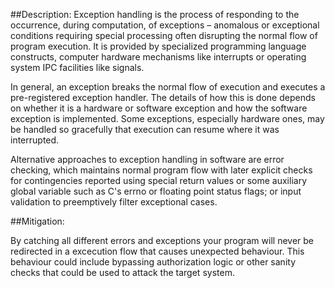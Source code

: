 ##Description:
Exception handling is the process of responding to the occurrence, during computation, 
of exceptions – anomalous or exceptional conditions requiring special processing 
often disrupting the normal flow of program execution. It is provided by specialized 
programming language constructs, computer hardware mechanisms like interrupts or operating 
system IPC facilities like signals.

In general, an exception breaks the normal flow of execution and executes a pre-registered 
exception handler. The details of how this is done depends on whether it is a hardware or 
software exception and how the software exception is implemented. Some exceptions, 
especially hardware ones, may be handled so gracefully that execution can resume where it was interrupted.

Alternative approaches to exception handling in software are error checking, 
which maintains normal program flow with later explicit checks for contingencies 
reported using special return values or some auxiliary global variable 
such as C's errno or floating point status flags; or input validation to preemptively 
filter exceptional cases.

##Mitigation:

By catching all different errors and exceptions your program will never be redirected in a 
excecution flow that causes unexpected behaviour. This behaviour could include bypassing authorization 
logic or other sanity checks that could be used to attack the target system.

